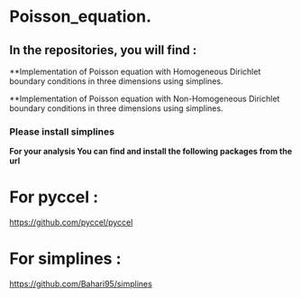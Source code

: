 # Poisson_equation.
## In the repositories, you will find :

**Implementation of Poisson equation with Homogeneous Dirichlet boundary conditions in three dimensions using simplines.


**Implementation of Poisson equation with Non-Homogeneous Dirichlet boundary conditions in three dimensions using simplines.

### Please install simplines

**For your analysis You can find and install the following packages from the url**

# For pyccel : 

  https://github.com/pyccel/pyccel

# For simplines : 

  https://github.com/Bahari95/simplines

